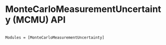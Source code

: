 # MonteCarloMeasurementUncertainty (MCMU) API

```@index
```

```@autodocs
Modules = [MonteCarloMeasurementUncertainty]
```
